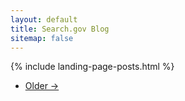 ```yaml
---
layout: default
title: Search.gov Blog
sitemap: false
---
```


<!-- begin /blog/index.md content -->
{% include landing-page-posts.html %}

<ul class="pager">
  <li class="next">
    <a href="{{ site.baseurl }}/blog/page2">Older &rarr;</a>
  </li>
</ul>
<!-- end /blog/index.md content -->
